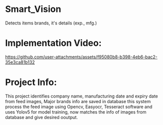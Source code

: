 # Smart_Vision
Detects items brands, it's details (exp., mfg.)

# Implementation Video:


https://github.com/user-attachments/assets/f95080b8-b398-4eb6-bac2-35e3ca81b132

# Project Info:

This project identifies company name, manufacturing date and expiry date from feed images, Major brands info are saved in database this system process the feed image using Opencv, Easyocr, Tesseract software and uses Yolov5 for model training, now matches the info of images from database and give desired ooutput.

